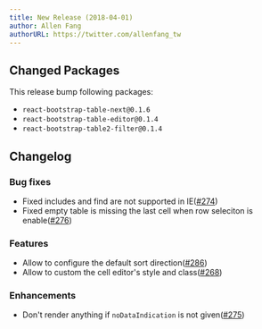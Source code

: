 ```yaml
---
title: New Release (2018-04-01)
author: Allen Fang
authorURL: https://twitter.com/allenfang_tw
---
```


## Changed Packages

This release bump following packages:

* `react-bootstrap-table-next@0.1.6`
* `react-bootstrap-table-editor@0.1.4`
* `react-bootstrap-table2-filter@0.1.4`

## Changelog

### Bug fixes
* Fixed includes and find are not supported in IE([#274](https://github.com/react-bootstrap-table/react-bootstrap-table2/pull/274))
* Fixed empty table is missing the last cell when row seleciton is enable([#276](https://github.com/react-bootstrap-table/react-bootstrap-table2/pull/276))

### Features
* Allow to configure the default sort direction([#286](https://github.com/react-bootstrap-table/react-bootstrap-table2/issues/286))
* Allow to custom the cell editor's style and class([#268](https://github.com/react-bootstrap-table/react-bootstrap-table2/issues/268))

### Enhancements
* Don't render anything if `noDataIndication` is not given([#275](https://github.com/react-bootstrap-table/react-bootstrap-table2/pull/275))